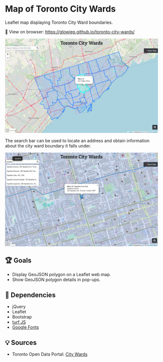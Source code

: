 # Map of Toronto City Wards
Leaflet map displaying Toronto City Ward boundaries.

🏹 View on browser: https://glowiep.github.io/toronto-city-wards/

![Screenshot of Toronto City Ward boundaries Map](docs/toronto-city-wards-map-screenshot.png)

The search bar can be used to locate an address and obtain information about the city ward boundary it falls under.

![Search results screenshot](docs/city-wards-map-search.png)

## 🏆 Goals
- Display GeoJSON polygon on a Leaflet web map.
- Show GeoJSON polygon details in pop-ups.

## 🔧 Dependencies
- jQuery
- Leaflet
- Bootstrap
- <a href="https://www.npmjs.com/package/@turf/turf">turf JS </a>
- <a href="https://fonts.google.com/specimen/Patua+One?preview.text=Toronto%20City%20Wards">Google Fonts</a>

## 💡 Sources
- Toronto Open Data Portal: <a href="https://open.toronto.ca/dataset/city-wards/">City Wards</a>